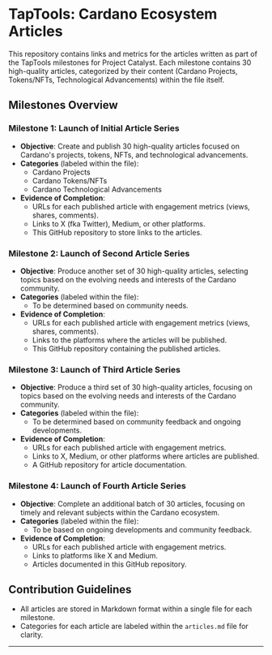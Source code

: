# TapTools: Cardano Ecosystem Articles

This repository contains links and metrics for the articles written as part of the TapTools milestones for Project Catalyst. Each milestone contains 30 high-quality articles, categorized by their content (Cardano Projects, Tokens/NFTs, Technological Advancements) within the file itself.

## Milestones Overview

### Milestone 1: Launch of Initial Article Series
- **Objective**: Create and publish 30 high-quality articles focused on Cardano's projects, tokens, NFTs, and technological advancements.
- **Categories** (labeled within the file):
  - Cardano Projects
  - Cardano Tokens/NFTs
  - Cardano Technological Advancements
- **Evidence of Completion**:
  - URLs for each published article with engagement metrics (views, shares, comments).
  - Links to X (fka Twitter), Medium, or other platforms.
  - This GitHub repository to store links to the articles.

### Milestone 2: Launch of Second Article Series
- **Objective**: Produce another set of 30 high-quality articles, selecting topics based on the evolving needs and interests of the Cardano community.
- **Categories** (labeled within the file):
  - To be determined based on community needs.
- **Evidence of Completion**:
  - URLs for each published article with engagement metrics (views, shares, comments).
  - Links to the platforms where the articles will be published.
  - This GitHub repository containing the published articles.

### Milestone 3: Launch of Third Article Series
- **Objective**: Produce a third set of 30 high-quality articles, focusing on topics based on the evolving needs and interests of the Cardano community.
- **Categories** (labeled within the file):
  - To be determined based on community feedback and ongoing developments.
- **Evidence of Completion**:
  - URLs for each published article with engagement metrics.
  - Links to X, Medium, or other platforms where articles are published.
  - A GitHub repository for article documentation.

### Milestone 4: Launch of Fourth Article Series
- **Objective**: Complete an additional batch of 30 articles, focusing on timely and relevant subjects within the Cardano ecosystem.
- **Categories** (labeled within the file):
  - To be based on ongoing developments and community feedback.
- **Evidence of Completion**:
  - URLs for each published article with engagement metrics.
  - Links to platforms like X and Medium.
  - Articles documented in this GitHub repository.

## Contribution Guidelines
- All articles are stored in Markdown format within a single file for each milestone.
- Categories for each article are labeled within the `articles.md` file for clarity.

---

